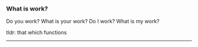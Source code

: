 <link type=“text/css” href="../css/dark_theme.css" rel="stylesheet" />

### What is work?

Do you work? What is your work? Do I work? What is my work?

tldr: that which functions
___

